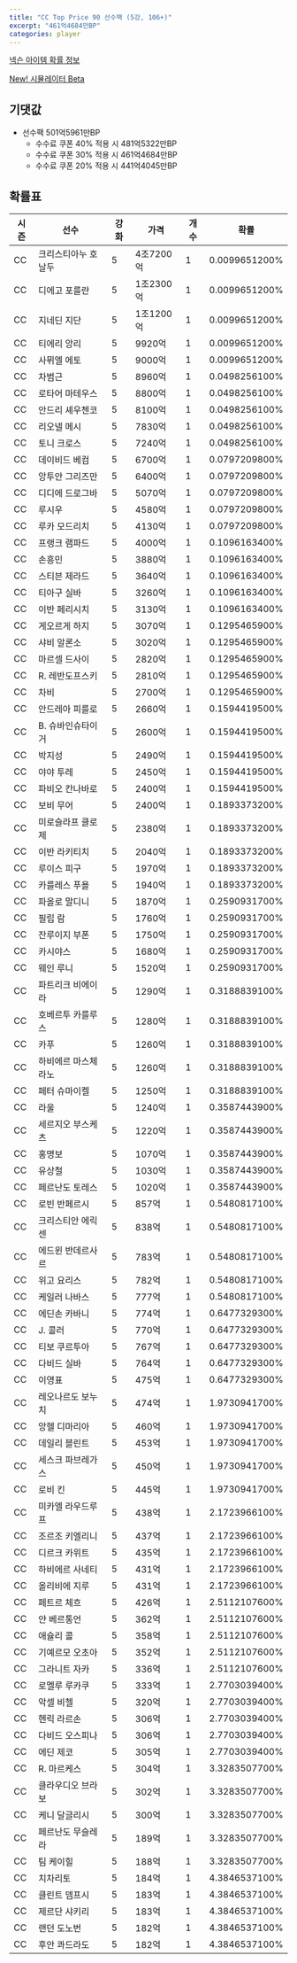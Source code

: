 ```yaml
---
title: "CC Top Price 90 선수팩 (5강, 106+)"
excerpt: "461억4684만BP"
categories: player
---
```

[넥슨 아이템 확률 정보](http://iteminfo.nexon.com/probability/fco?sn=7552)

[New! 시뮬레이터 Beta](/simulator/7552)
## 기댓값
- 선수팩 501억5961만BP
  - 수수료 쿠폰 40% 적용 시 481억5322만BP
  - 수수료 쿠폰 30% 적용 시 461억4684만BP
  - 수수료 쿠폰 20% 적용 시 441억4045만BP


## 확률표

|시즌|선수|강화|가격|개수|확률|
|---|---|---|---|---|---|
|CC|크리스티아누 호날두|5|4조7200억|1|0.0099651200%|
|CC|디에고 포를란|5|1조2300억|1|0.0099651200%|
|CC|지네딘 지단|5|1조1200억|1|0.0099651200%|
|CC|티에리 앙리|5|9920억|1|0.0099651200%|
|CC|사뮈엘 에토|5|9000억|1|0.0099651200%|
|CC|차범근|5|8960억|1|0.0498256100%|
|CC|로타어 마테우스|5|8800억|1|0.0498256100%|
|CC|안드리 셰우첸코|5|8100억|1|0.0498256100%|
|CC|리오넬 메시|5|7830억|1|0.0498256100%|
|CC|토니 크로스|5|7240억|1|0.0498256100%|
|CC|데이비드 베컴|5|6700억|1|0.0797209800%|
|CC|앙투안 그리즈만|5|6400억|1|0.0797209800%|
|CC|디디에 드로그바|5|5070억|1|0.0797209800%|
|CC|루시우|5|4580억|1|0.0797209800%|
|CC|루카 모드리치|5|4130억|1|0.0797209800%|
|CC|프랭크 램파드|5|4000억|1|0.1096163400%|
|CC|손흥민|5|3880억|1|0.1096163400%|
|CC|스티븐 제라드|5|3640억|1|0.1096163400%|
|CC|티아구 실바|5|3260억|1|0.1096163400%|
|CC|이반 페리시치|5|3130억|1|0.1096163400%|
|CC|게오르게 하지|5|3070억|1|0.1295465900%|
|CC|샤비 알론소|5|3020억|1|0.1295465900%|
|CC|마르셀 드사이|5|2820억|1|0.1295465900%|
|CC|R. 레반도프스키|5|2810억|1|0.1295465900%|
|CC|차비|5|2700억|1|0.1295465900%|
|CC|안드레아 피를로|5|2660억|1|0.1594419500%|
|CC|B. 슈바인슈타이거|5|2600억|1|0.1594419500%|
|CC|박지성|5|2490억|1|0.1594419500%|
|CC|야야 투레|5|2450억|1|0.1594419500%|
|CC|파비오 칸나바로|5|2400억|1|0.1594419500%|
|CC|보비 무어|5|2400억|1|0.1893373200%|
|CC|미로슬라프 클로제|5|2380억|1|0.1893373200%|
|CC|이반 라키티치|5|2040억|1|0.1893373200%|
|CC|루이스 피구|5|1970억|1|0.1893373200%|
|CC|카를레스 푸욜|5|1940억|1|0.1893373200%|
|CC|파올로 말디니|5|1870억|1|0.2590931700%|
|CC|필립 람|5|1760억|1|0.2590931700%|
|CC|잔루이지 부폰|5|1750억|1|0.2590931700%|
|CC|카시야스|5|1680억|1|0.2590931700%|
|CC|웨인 루니|5|1520억|1|0.2590931700%|
|CC|파트리크 비에이라|5|1290억|1|0.3188839100%|
|CC|호베르투 카를루스|5|1280억|1|0.3188839100%|
|CC|카푸|5|1260억|1|0.3188839100%|
|CC|하비에르 마스체라노|5|1260억|1|0.3188839100%|
|CC|페터 슈마이켈|5|1250억|1|0.3188839100%|
|CC|라울|5|1240억|1|0.3587443900%|
|CC|세르지오 부스케츠|5|1220억|1|0.3587443900%|
|CC|홍명보|5|1070억|1|0.3587443900%|
|CC|유상철|5|1030억|1|0.3587443900%|
|CC|페르난도 토레스|5|1020억|1|0.3587443900%|
|CC|로빈 반페르시|5|857억|1|0.5480817100%|
|CC|크리스티안 에릭센|5|838억|1|0.5480817100%|
|CC|에드윈 반데르사르|5|783억|1|0.5480817100%|
|CC|위고 요리스|5|782억|1|0.5480817100%|
|CC|케일러 나바스|5|777억|1|0.5480817100%|
|CC|에딘손 카바니|5|774억|1|0.6477329300%|
|CC|J. 콜러|5|770억|1|0.6477329300%|
|CC|티보 쿠르투아|5|767억|1|0.6477329300%|
|CC|다비드 실바|5|764억|1|0.6477329300%|
|CC|이영표|5|475억|1|0.6477329300%|
|CC|레오나르도 보누치|5|474억|1|1.9730941700%|
|CC|앙헬 디마리아|5|460억|1|1.9730941700%|
|CC|데일리 블린트|5|453억|1|1.9730941700%|
|CC|세스크 파브레가스|5|450억|1|1.9730941700%|
|CC|로비 킨|5|445억|1|1.9730941700%|
|CC|미카엘 라우드루프|5|438억|1|2.1723966100%|
|CC|조르조 키엘리니|5|437억|1|2.1723966100%|
|CC|디르크 카위트|5|435억|1|2.1723966100%|
|CC|하비에르 사네티|5|431억|1|2.1723966100%|
|CC|올리비에 지루|5|431억|1|2.1723966100%|
|CC|페트르 체흐|5|426억|1|2.5112107600%|
|CC|얀 베르통언|5|362억|1|2.5112107600%|
|CC|애슐리 콜|5|358억|1|2.5112107600%|
|CC|기예르모 오초아|5|352억|1|2.5112107600%|
|CC|그라니트 자카|5|336억|1|2.5112107600%|
|CC|로멜루 루카쿠|5|333억|1|2.7703039400%|
|CC|악셀 비첼|5|320억|1|2.7703039400%|
|CC|헨릭 라르손|5|306억|1|2.7703039400%|
|CC|다비드 오스피나|5|306억|1|2.7703039400%|
|CC|에딘 제코|5|305억|1|2.7703039400%|
|CC|R. 마르케스|5|304억|1|3.3283507700%|
|CC|클라우디오 브라보|5|302억|1|3.3283507700%|
|CC|케니 달글리시|5|300억|1|3.3283507700%|
|CC|페르난도 무슬레라|5|189억|1|3.3283507700%|
|CC|팀 케이힐|5|188억|1|3.3283507700%|
|CC|치차리토|5|184억|1|4.3846537100%|
|CC|클린트 뎀프시|5|183억|1|4.3846537100%|
|CC|제르단 샤키리|5|183억|1|4.3846537100%|
|CC|랜던 도노번|5|182억|1|4.3846537100%|
|CC|후안 콰드라도|5|182억|1|4.3846537100%|
